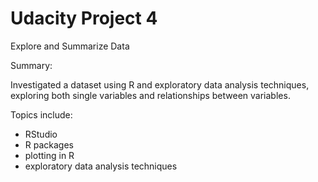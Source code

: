 # Udacity Project 4 
Explore and Summarize Data

Summary:

Investigated a dataset using R and exploratory data analysis techniques, exploring both single variables and relationships between variables.

Topics include:

- RStudio
- R packages
- plotting in R
- exploratory data analysis techniques
